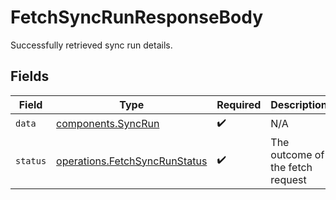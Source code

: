 # FetchSyncRunResponseBody

Successfully retrieved sync run details.


## Fields

| Field                                                                          | Type                                                                           | Required                                                                       | Description                                                                    | Example                                                                        |
| ------------------------------------------------------------------------------ | ------------------------------------------------------------------------------ | ------------------------------------------------------------------------------ | ------------------------------------------------------------------------------ | ------------------------------------------------------------------------------ |
| `data`                                                                         | [components.SyncRun](../../models/shared/syncrun.md)                           | :heavy_check_mark:                                                             | N/A                                                                            |                                                                                |
| `status`                                                                       | [operations.FetchSyncRunStatus](../../models/operations/fetchsyncrunstatus.md) | :heavy_check_mark:                                                             | The outcome of the fetch request                                               | success                                                                        |